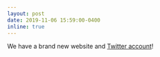 ```yaml
---
layout: post
date: 2019-11-06 15:59:00-0400
inline: true
---
```


We have a brand new website and [Twitter account](https://twitter.com/systemsatbrown)!
